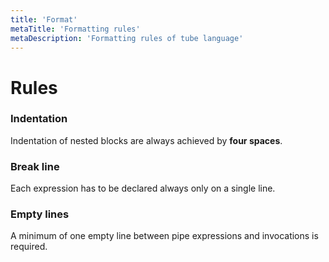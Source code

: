 ```yaml
---
title: 'Format'
metaTitle: 'Formatting rules'
metaDescription: 'Formatting rules of tube language'
---
```


# Rules

### Indentation

Indentation of nested blocks are always achieved by **four spaces**.

### Break line

Each expression has to be declared always only on a single line.

### Empty lines

A minimum of one empty line between pipe expressions and invocations is required.
